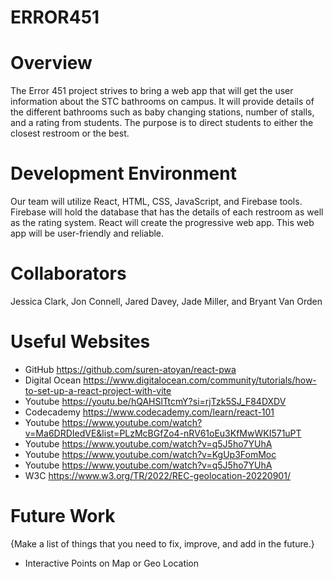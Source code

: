 # ERROR451

# Overview

The Error 451 project strives to bring a web app that will get the user information about the STC bathrooms on campus. It will provide details of the different bathrooms such as baby changing stations, number of stalls, and a rating from students. The purpose is to direct students to either the closest restroom or the best.

# Development Environment

Our team will utilize React, HTML, CSS, JavaScript, and Firebase tools. Firebase will hold the database that has the details of each restroom as well as the rating system. React will create the progressive web app. This web app will be user-friendly and reliable.

# Collaborators

Jessica Clark, Jon Connell, Jared Davey, Jade Miller, and Bryant Van Orden

# Useful Websites



- GitHub https://github.com/suren-atoyan/react-pwa
- Digital Ocean https://www.digitalocean.com/community/tutorials/how-to-set-up-a-react-project-with-vite
- Youtube https://youtu.be/hQAHSlTtcmY?si=rjTzk5SJ_F84DXDV
- Codecademy https://www.codecademy.com/learn/react-101
- Youtube https://www.youtube.com/watch?v=Ma6DRDIedVE&list=PLzMcBGfZo4-nRV61oEu3KfMwWKI571uPT
- Youtube https://www.youtube.com/watch?v=q5J5ho7YUhA
- Youtube https://www.youtube.com/watch?v=KgUp3FomMoc
- Youtube https://www.youtube.com/watch?v=q5J5ho7YUhA
- W3C https://www.w3.org/TR/2022/REC-geolocation-20220901/

# Future Work

{Make a list of things that you need to fix, improve, and add in the future.}

- Interactive Points on Map or Geo Location
